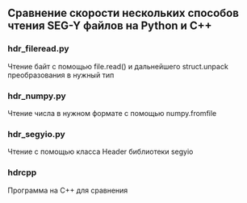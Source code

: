 ## Сравнение скорости нескольких способов чтения SEG-Y файлов на Python и C++

### hdr_fileread.py 

Чтение байт с помощью  file.read() и дальнейшего struct.unpack преобразования в нужный тип

### hdr_numpy.py

Чтение числа в нужном формате с помощью numpy.fromfile

### hdr_segyio.py

Чтение с помощью класса Header библиотеки segyio

### hdrcpp

Программа на C++ для сравнения



